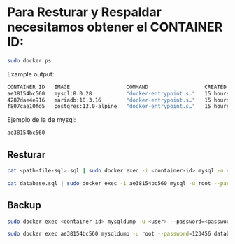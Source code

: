 # Para Resturar y Respaldar necesitamos obtener el CONTAINER ID:
``` bash
sudo docker ps
```

Example output:

``` bash
CONTAINER ID   IMAGE                  COMMAND                  CREATED        STATUS       PORTS                                                            NAMES
ae38154bc560   mysql:8.0.28           "docker-entrypoint.s…"   15 hours ago   Up 3 hours   3306/tcp, 33060/tcp, 0.0.0.0:3308->3307/tcp, :::3308->3307/tcp   mysql
4287dae4e916   mariadb:10.3.16        "docker-entrypoint.s…"   15 hours ago   Up 3 hours   0.0.0.0:3307->3306/tcp, :::3307->3306/tcp                        mariadb
f807cae10fd5   postgres:13.0-alpine   "docker-entrypoint.s…"   15 hours ago   Up 3 hours   0.0.0.0:5433->5432/tcp, :::5433->5432/tcp                        postgres
```

Ejemplo de la de mysql:
``` bash
ae38154bc560
```

## Resturar
``` bash
cat <path-file-sql>.sql | sudo docker exec -i <container-id> mysql -u <user> --password=<password> <db-name>
```

``` bash
cat database.sql | sudo docker exec -i ae38154bc560 mysql -u root --password=123456 database-db
```

## Backup

``` bash
sudo docker exec <container-id> mysqldump -u <user> --password=<password> <db-name> > <path-file-sql>.sql
```

``` bash
sudo docker exec ae38154bc560 mysqldump -u root --password=123456 database-db > database.sql
```

